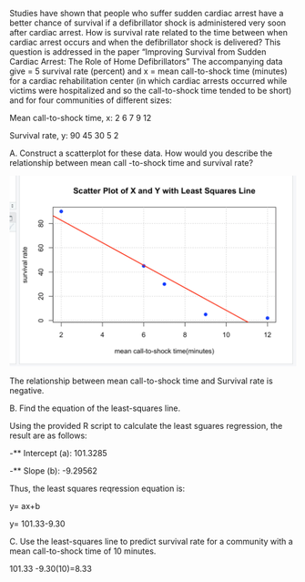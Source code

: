 Studies have shown that people who suffer sudden cardiac arrest have a better chance of survival if a defibrillator shock is administered very soon after cardiac arrest. 
How is survival rate related to the time between when cardiac arrest occurs and when the defibrillator shock is delivered? This question is addressed 
in the paper “Improving Survival from Sudden Cardiac Arrest: The Role of Home Defibrillators” The accompanying data give = 5 survival rate (percent) 
and x = mean call-to-shock time (minutes) for a cardiac rehabilitation center (in which cardiac arrests occurred while victims were hospitalized and so the call-to-shock time tended 
to be short) and for four communities of different sizes:

Mean call-to-shock time, x: 2 6 7 9 12

Survival rate, y: 90 45 30 5 2

A. Construct a scatterplot for these data. How would you describe the relationship between mean call -to-shock time and survival rate?

<img src="scatterplot-image.png" alt="Scatter Plot" width="600"/>


The relationship between mean call-to-shock time and Survival rate is negative.

B. Find the equation of the least-squares line.

Using the provided R script to calculate the least sguares regression, the result are as follows:

-** Intercept (a): 101.3285 

-** Slope (b): -9.29562 


Thus, the least squares reqression equation is:

   y= ax+b 
   
   y= 101.33-9.30
   
C. Use the least-squares line to predict survival rate for a community with a mean call-to-shock time
of 10 minutes.

101.33 -9.30(10)=8.33





